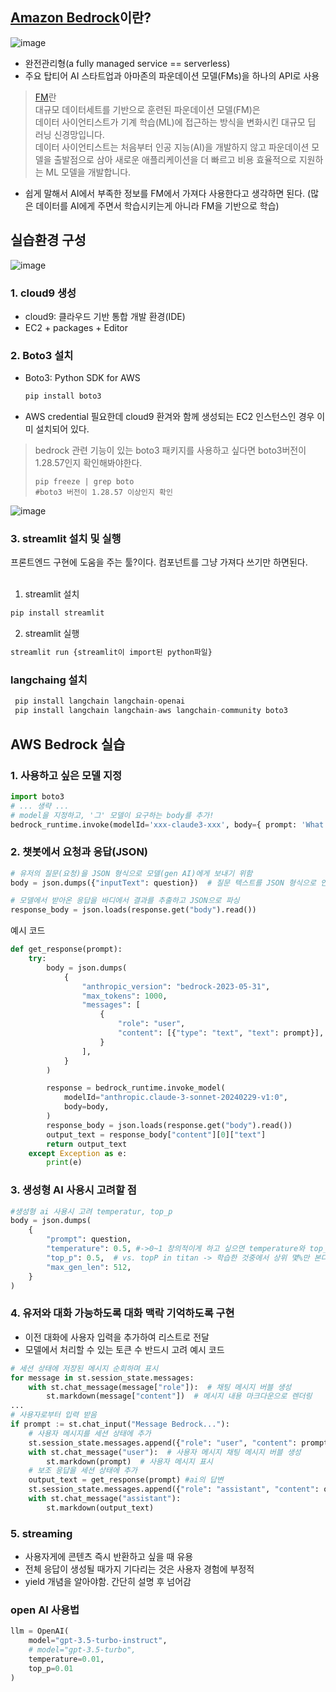 ## [Amazon Bedrock](https://docs.aws.amazon.com/ko_kr/bedrock/latest/userguide/what-is-bedrock.html)이란?
![image](https://github.com/user-attachments/assets/9e495768-ab05-462c-b01e-87091c34bbff)

- 완전관리형(a fully managed service == serverless)
- 주요 탑티어 AI 스타트업과 아마존의 파운데이션 모델(FMs)을 하나의 API로 사용
>[FM](https://aws.amazon.com/ko/what-is/foundation-models/)란   
>대규모 데이터세트를 기반으로 훈련된 파운데이션 모델(FM)은   
>데이터 사이언티스트가 기계 학습(ML)에 접근하는 방식을 변화시킨 대규모 딥 러닝 신경망입니다.    
>데이터 사이언티스트는 처음부터 인공 지능(AI)을 개발하지 않고 파운데이션 모델을 출발점으로 삼아 새로운 애플리케이션을 더 빠르고 비용 효율적으로 지원하는 ML 모델을 개발합니다.   

- 쉽게 말해서 AI에서 부족한 정보를 FM에서 가져다 사용한다고 생각하면 된다. (많은 데이터를 AI에게 주면서 학습시키는게 아니라 FM을 기반으로 학습)

## 실습환경 구성
![image](https://github.com/user-attachments/assets/7b92dbcd-0981-477e-8b93-c276f22cac0f)

### 1. cloud9 생성
- cloud9: 클라우드 기반 통합 개발 환경(IDE)
- EC2 + packages + Editor
### 2. Boto3 설치
- Boto3: Python SDK for AWS
  ```python
  pip install boto3
  ```
- AWS credential 필요한데 cloud9 환겨와 함께 생성되는 EC2 인스턴스인 경우 이미 설치되어 있다.
>bedrock 관련 기능이 있는 boto3 패키지를 사용하고 싶다면 boto3버전이 1.28.57인지 확인해봐야한다.
>```console
>pip freeze | grep boto
>#boto3 버전이 1.28.57 이상인지 확인
>```
![image](https://github.com/user-attachments/assets/b234c828-8940-49d7-8b2f-08daf11ae1d2)

### 3. streamlit 설치 및 실행
프론트엔드 구현에 도움을 주는 툴?이다. 컴포넌트를 그냥 가져다 쓰기만 하면된다.   
<br>
1. streamlit 설치
```python
pip install streamlit
```
2. streamlit 실행
```python
streamlit run {streamlit이 import된 python파일}
```

### langchaing 설치
```python
 pip install langchain langchain-openai
 pip install langchain langchain-aws langchain-community boto3
```

## AWS Bedrock 실습
### 1. 사용하고 싶은 모델 지정
```python
import boto3
# ... 생략 ...
# model을 지정하고, '그' 모델이 요구하는 body를 추가!
bedrock_runtime.invoke(modelId='xxx-claude3-xxx', body={ prompt: 'What is Amazon Bedrock' })
```
### 2. 챗봇에서 요청과 응답(JSON)
```python
# 유저의 질문(요청)을 JSON 형식으로 모델(gen AI)에게 보내기 위함
body = json.dumps({"inputText": question})  # 질문 텍스트를 JSON 형식으로 인코딩

# 모델에서 받아온 응답을 바디에서 결과를 추출하고 JSON으로 파싱
response_body = json.loads(response.get("body").read())
```
예시 코드
```python
def get_response(prompt):
    try:
        body = json.dumps(
            {
                "anthropic_version": "bedrock-2023-05-31",
                "max_tokens": 1000,
                "messages": [
                    {
                        "role": "user",
                        "content": [{"type": "text", "text": prompt}],
                    }
                ],
            }
        )

        response = bedrock_runtime.invoke_model(
            modelId="anthropic.claude-3-sonnet-20240229-v1:0",
            body=body,
        )
        response_body = json.loads(response.get("body").read())
        output_text = response_body["content"][0]["text"]
        return output_text
    except Exception as e:
        print(e)
```
### 3. 생성형 AI 사용시 고려할 점
```python
#생성형 ai 사용시 고려 temperatur, top_p
body = json.dumps(
    {
        "prompt": question,
        "temperature": 0.5, #->0~1 창의적이게 하고 싶으면 temperature와 top_p올리고, 0에 가까울수록 사실적...
        "top_p": 0.5,  # vs. topP in titan -> 학습한 것중에서 상위 몇%만 본다. top_p가 줄어들수록 정확해짐
        "max_gen_len": 512,
    }
)
```

### 4. 유저와 대화 가능하도록 대화 맥락 기억하도록 구현
- 이전 대화에 사용자 입력을 추가하여 리스트로 전달
- 모델에서 처리할 수 있는 토큰 수 반드시 고려
예시 코드
```python
# 세션 상태에 저장된 메시지 순회하며 표시
for message in st.session_state.messages:
    with st.chat_message(message["role"]):  # 채팅 메시지 버블 생성
        st.markdown(message["content"])  # 메시지 내용 마크다운으로 렌더링
...
# 사용자로부터 입력 받음
if prompt := st.chat_input("Message Bedrock..."):
    # 사용자 메시지를 세션 상태에 추가
    st.session_state.messages.append({"role": "user", "content": prompt})
    with st.chat_message("user"):  # 사용자 메시지 채팅 메시지 버블 생성
        st.markdown(prompt)  # 사용자 메시지 표시
    # 보조 응답을 세션 상태에 추가
    output_text = get_response(prompt) #ai의 답변
    st.session_state.messages.append({"role": "assistant", "content": output_text}) # 보조 메시지 채팅 메시지 버블 생성
    with st.chat_message("assistant"):
        st.markdown(output_text)

```
### 5. streaming
- 사용자게에 콘텐츠 즉시 반환하고 싶을 때 유용
- 전체 응답이 생성될 때가지 기다리는 것은 사용자 경험에 부정적
- yield 개념을 알아야함. 간단히 설명 후 넘어감

### open AI 사용법
```python
llm = OpenAI(
    model="gpt-3.5-turbo-instruct",
    # model="gpt-3.5-turbo",
    temperature=0.01, 
    top_p=0.01
)
```
